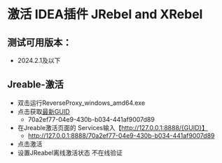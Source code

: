 # 激活 IDEA插件 JRebel and XRebel
## 测试可用版本：
- 2024.2.1及以下

## Jreable-激活

- 双击运行ReverseProxy_windows_amd64.exe
- 点击获取[最新GUID](https://www.guidgen.com/)
    - 70a2ef77-04e9-430b-b034-441af9007d89
- 在Jreable激活页面的 Services输入【http://127.0.0.1:8888/{GUID}】
    - http://127.0.0.1:8888/70a2ef77-04e9-430b-b034-441af9007d89
- 点击激活
- 设置JReabel离线激活状态  不在线验证
